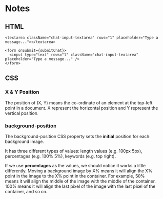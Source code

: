 # Notes

## HTML
```
<textarea className="chat-input-textarea" rows="1" placeholder="Type a message..."></textarea>
```

```
<form onSubmit={submitChat}>
  <input type="text" rows="1" className="chat-input-textarea" placeholder="Type a message..." />
</form>
```

## CSS
### X & Y Position
The position of (X, Y) means the co-ordinate of an element at the top-left point in a document. X represent the horizontal position and Y represent the vertical position.

### background-position
The background-position CSS property sets the __initial__ position for each background image.

It has three different types of values: length values (e.g. 100px 5px), percentages (e.g. 100% 5%), keywords (e.g. top right).

If we use __percentages__ as the values, we should notice it works a little differently. Moving a background image by X% means it will align the X% point in the image to the X% point in the container. For example, 50% means it will align the middle of the image with the middle of the container. 100% means it will align the last pixel of the image with the last pixel of the container, and so on.
